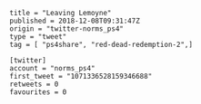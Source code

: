 ```
title = "Leaving Lemoyne"
published = 2018-12-08T09:31:47Z
origin = "twitter-norms_ps4"
type = "tweet"
tag = [ "ps4share", "red-dead-redemption-2",]

[twitter]
account = "norms_ps4"
first_tweet = "1071336528159346688"
retweets = 0
favourites = 0
```

<p class='image'><img src='https://mnf.m17s.net/2018/12/08/Dt4m5IyXQAAui_3.jpg' alt=''></p>

